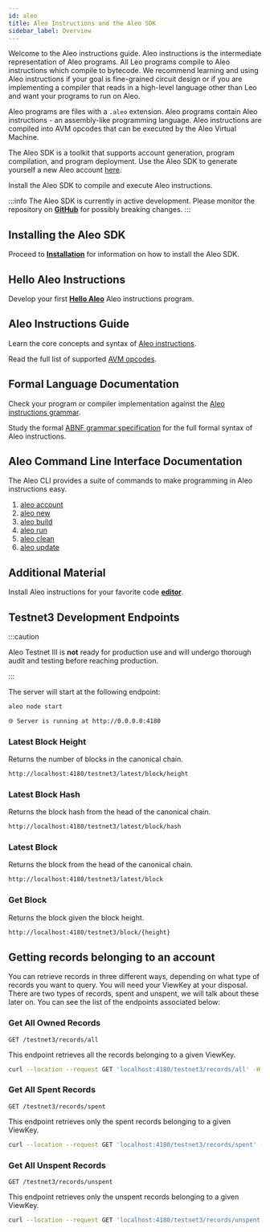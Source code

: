 ```yaml
---
id: aleo
title: Aleo Instructions and the Aleo SDK
sidebar_label: Overview
---
```

Welcome to the Aleo instructions guide. Aleo instructions is the intermediate representation of Aleo programs.
All Leo programs compile to Aleo instructions which compile to bytecode. 
We recommend learning and using Aleo instructions if your goal is fine-grained circuit design or 
if you are implementing a compiler that reads in a high-level language other than Leo and want your programs to run on Aleo.

Aleo programs are files with a `.aleo` extension.
Aleo programs contain Aleo instructions - an assembly-like programming language.
Aleo instructions are compiled into AVM opcodes that can be executed by the Aleo Virtual Machine.

The Aleo SDK is a toolkit that supports account generation, program compilation, and program deployment.
Use the Aleo SDK to generate yourself a new Aleo account [here](https://aleohq.github.io/aleo/).

Install the Aleo SDK to compile and execute Aleo instructions.

:::info
The Aleo SDK is currently in active development. Please monitor the repository on [**GitHub**](https://github.com/AleoHQ/aleo) for possibly breaking changes.
:::

## Installing the Aleo SDK

Proceed to [**Installation**](./aleo/01_installation.md) for information on how to install the Aleo SDK.

## Hello Aleo Instructions

Develop your first [**Hello Aleo**](./aleo/02_hello.md) Aleo instructions program.

## Aleo Instructions Guide

Learn the core concepts and syntax of [Aleo instructions](./aleo/03_language.md).

Read the full list of supported [AVM opcodes](./aleo/04_opcodes.md).

## Formal Language Documentation

Check your program or compiler implementation against the [Aleo instructions grammar](./aleo/06_grammar.md).

Study the formal [ABNF grammar specification](./aleo/07_abnf.md) for the full formal syntax of Aleo instructions. 

## Aleo Command Line Interface Documentation

The Aleo CLI provides a suite of commands to make programming in Aleo instructions easy.

1. [aleo account](./aleo/05_commands.md#1-aleo-account)
2. [aleo new](./aleo/05_commands.md#2-aleo-new)
3. [aleo build](./aleo/05_commands.md#3-aleo-build)
4. [aleo run](./aleo/05_commands.md#4-aleo-run)
5. [aleo clean](./aleo/05_commands.md#5-aleo-clean)
6. [aleo update](./aleo/05_commands.md#6-aleo-update)

[//]: # (5. [aleo node]&#40;./aleo/05_commands.md#5-aleo-node&#41;)

[//]: # (6. [aleo deploy]&#40;./aleo/05_commands.md#6-aleo-deploy&#41;)

## Additional Material

Install Aleo instructions for your favorite code [**editor**](./aleo/08_tooling.md).

## Testnet3 Development Endpoints

:::caution

Aleo Testnet III is **not** ready for production use and will undergo thorough audit and testing before reaching production.

:::

The server will start at the following endpoint:
```bash
aleo node start

🌐 Server is running at http://0.0.0.0:4180
```

### Latest Block Height
Returns the number of blocks in the canonical chain.

```bash
http://localhost:4180/testnet3/latest/block/height
```

### Latest Block Hash
Returns the block hash from the head of the canonical chain.

```bash
http://localhost:4180/testnet3/latest/block/hash
```

### Latest Block
Returns the block from the head of the canonical chain.

```bash
http://localhost:4180/testnet3/latest/block
```

### Get Block
Returns the block given the block height.

```bash
http://localhost:4180/testnet3/block/{height}
```

## Getting records belonging to an account
You can retrieve records in three different ways, depending on what type of records you want to query. You will need your ViewKey at your disposal. There are two types of records, spent and unspent, we will talk about these later on. You can see the list of the endpoints associated below:

### Get All Owned Records
`GET /testnet3/records/all`

This endpoint retrieves all the records belonging to a given ViewKey.

```bash
curl --location --request GET 'localhost:4180/testnet3/records/all' -H 'Content-Type: application/json' -d '"AViewKey1iAf6a7fv6ELA4ECwAth1hDNUJJNNoWNThmREjpybqder"'
```

### Get All Spent Records
`GET /testnet3/records/spent`

This endpoint retrieves only the spent records belonging to a given ViewKey.

```bash
curl --location --request GET 'localhost:4180/testnet3/records/spent' -H 'Content-Type: application/json' -d '"AViewKey1iAf6a7fv6ELA4ECwAth1hDNUJJNNoWNThmREjpybqder"'
```

### Get All Unspent Records
`GET /testnet3/records/unspent`

This endpoint retrieves only the unspent records belonging to a given ViewKey.

```bash
curl --location --request GET 'localhost:4180/testnet3/records/unspent' -H 'Content-Type: application/json' -d '"AViewKey1iAf6a7fv6ELA4ECwAth1hDNUJJNNoWNThmREjpybqder"'
```